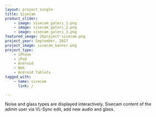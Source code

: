 ```yaml
---
layout: project_single
title: Şişecam
product_slider:
    - image: sisecam_galeri_1.png
    - image: sisecam_galeri_2.png
    - image: sisecam_galeri_3.png
featured_image: 26project-sisecam.png
project_year: September, 2017
project_image: sisecam_banner.png
project_type:
    - iPhone
    - iPad
    - Android
    - Web
    - Android Tablets
tagged_with:
    - name: sisecam
      link: /

---
```


Noise and glass types are displayed interactively. Sisecam content of the admin user via VL-Sync edit, add new audio and glass.
